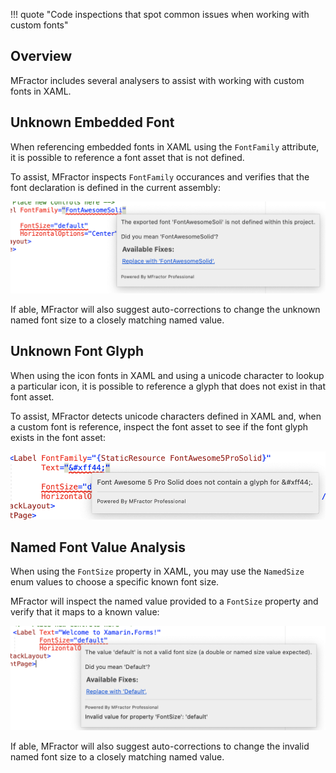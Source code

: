 !!! quote "Code inspections that spot common issues when working with custom fonts"

## Overview

MFractor includes several analysers to assist with working with custom fonts in XAML.

## Unknown Embedded Font

When referencing embedded fonts in XAML using the `FontFamily` attribute, it is possible to reference a font asset that is not defined.

To assist, MFractor inspects `FontFamily` occurances and verifies that the font declaration is defined in the current assembly:

![Unknown embedded font reference analysis](/img/xamarin-forms/embedded-font-reference-analysis.png)

If able, MFractor will also suggest auto-corrections to change the unknown named font size to a closely matching named value.

## Unknown Font Glyph

When using the icon fonts in XAML and using a unicode character to lookup a particular icon, it is possible to reference a glyph that does not exist in that font asset.

To assist, MFractor detects unicode characters defined in XAML and, when a custom font is reference,  inspect the font asset to see if the font glyph exists in the font asset:

![Unknown font glyph analysis](/img/xamarin-forms/font-glyph-analysis.png)

## Named Font Value Analysis

When using the `FontSize` property in XAML, you may use the `NamedSize` enum values to choose a specific known font size.

MFractor will inspect the named value provided to a `FontSize` property and verify that it maps to a known value:

![NamedSize font analysis](/img/xamarin-forms/named-font-analysis.png)

If able, MFractor will also suggest auto-corrections to change the invalid named font size to a closely matching named value.
